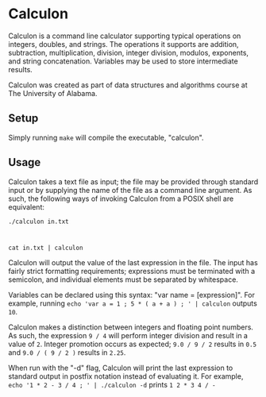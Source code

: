 # Calculon

Calculon is a command line calculator supporting typical operations on integers,
doubles, and strings. The operations it supports are addition, subtraction,
multiplication, division, integer division, modulos, exponents, and string
concatenation. Variables may be used to store intermediate results.

Calculon was created as part of data structures and algorithms course at The
University of Alabama.

## Setup

Simply running `make` will compile the executable, "calculon".

## Usage

Calculon takes a text file as input; the file may be provided through standard
input or by supplying the name of the file as a command line argument. As such,
the following ways of invoking Calculon from a POSIX shell are equivalent:

    ./calculon in.txt

#

    cat in.txt | calculon

Calculon will output the value of the last expression in the file. The input has
fairly strict formatting requirements; expressions must be terminated with a
semicolon, and individual elements must be separated by whitespace.

Variables can be declared using this syntax: "var name = [expression]". For
example, running `echo 'var a = 1 ; 5 * ( a + a ) ; ' | calculon` outputs `10`.

Calculon makes a distinction between integers and floating point numbers. As
such, the expression `9 / 4` will perform integer division and result in a value
of `2`. Integer promotion occurs as expected; `9.0 / 9 / 2` results in `0.5` and
`9.0 / ( 9 / 2 )` results in `2.25`.

When run with the "-d" flag, Calculon will print the last expression to standard
output in postfix notation instead of evaluating it. For example, `echo '1 * 2 -
3 / 4 ; ' | ./calculon -d` prints `1 2 * 3 4 / -`
